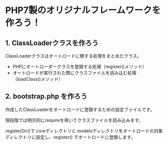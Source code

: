 # PHP7製のオリジナルフレームワークを作ろう！

## 1. ClassLoaderクラスを作ろう

ClassLoaderクラスはオートロードに関する処理をまとめたクラス。
- PHPにオートローダークラスを登録する処理（register()メソッド） 
- オートロードが実行された際にクラスファイルを読み込む処理（loadClass()メソッド）

## 2. bootstrap.php を作ろう

作成したClassLoaderをオートロードに登録するための設定ファイルです。

現段階では明示的にrequireを用いてクラスファイルを読み込みます。

registerDir()で coreディレクトリと modelsディレクトリをオートロードの対象ディレクトリに設定し、register() でオートロードに登録します。